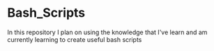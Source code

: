 # Bash_Scripts
In this repository I plan on using the knowledge that I've learn and am currently learning to create useful bash scripts
